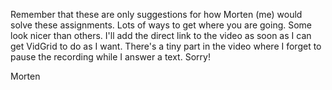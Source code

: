 Remember that these are only suggestions for how Morten (me) would solve these assignments. 
Lots of ways to get where you are going.
Some look nicer than others. 
I'll add the direct link to the video as soon as I can get VidGrid to do as I want. 
There's a tiny part in the video where I forget to pause the recording while I answer a text.
Sorry! 

Morten 
